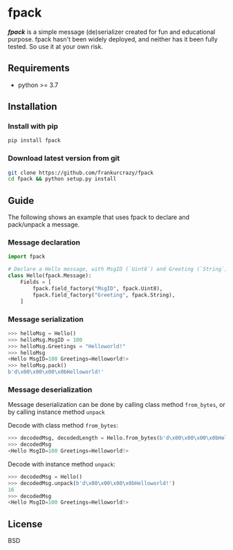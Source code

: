 # fpack

***fpack*** is a simple message (de)serializer created for fun and educational purpose.
fpack hasn't been widely deployed, and neither has it been fully tested. So use it at your own risk.

## Requirements
 - python >= 3.7

## Installation
### Install with pip
```bash
pip install fpack
```

### Download latest version from git
```bash
git clone https://github.com/frankurcrazy/fpack
cd fpack && python setup.py install
```

## Guide
The following shows an example that uses fpack to declare and pack/unpack a message.

### Message declaration
```python
import fpack

# Declare a Hello message, with MsgID (`Uint8`) and Greeting (`String`) field.
class Hello(fpack.Message):
    Fields = [
        fpack.field_factory("MsgID", fpack.Uint8),
        fpack.field_factory("Greeting", fpack.String), 
    ]
```

### Message serialization
```python
>>> helloMsg = Hello()
>>> helloMsg.MsgID = 100
>>> helloMsg.Greetings = "Helloworld!"
>>> helloMsg
<Hello MsgID=100 Greetings=Helloworld!>
>>> helloMsg.pack()
b'd\x00\x00\x00\x0bHelloworld!'
```

### Message deserialization
Message deserialization can be done by calling class method `from_bytes`, or by calling instance method `unpack`

Decode with class method `from_bytes`:
```python
>>> decodedMsg, decodedLength = Hello.from_bytes(b'd\x00\x00\x00\x0bHelloworld!')   # using the byte-stream from previous example
>>> decodedMsg
<Hello MsgID=100 Greetings=Helloworld!>
```

Decode with instance method `unpack`:
```python
>>> decodedMsg = Hello()
>>> decodedMsg.unpack(b'd\x00\x00\x00\x0bHelloworld!')
16
>>> decodedMsg
<Hello MsgID=100 Greetings=Helloworld!>
```

## License
BSD

